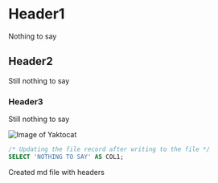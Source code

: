 # Header1
Nothing to say

## Header2
Still nothing to say

### Header3
Still nothing to say


![Image of Yaktocat](https://octodex.github.com/images/yaktocat.png)

```sql
/* Updating the file record after writing to the file */
SELECT 'NOTHING TO SAY' AS COL1;
```

Created md file with headers
